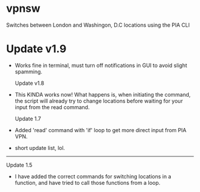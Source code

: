 # vpnsw
Switches between London and Washingon, D.C locations using the PIA CLI

# Update v1.9
- Works fine in terminal, must turn off notifications in GUI to avoid slight spamming.

  Update v1.8
- This KINDA works now! What happens is, when initiating the command, the script will already try to change locations before waiting for your input from the read command.

  Update 1.7
- Added 'read' command with 'if' loop to get more direct input from PIA VPN.
- short update list, lol.
-------------------------------------------------------------------------------------
  Update 1.5
- I have added the correct commands for switching locations in a function, and have tried to call those functions from a loop.

